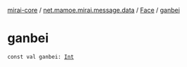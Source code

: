 [mirai-core](../../index.md) / [net.mamoe.mirai.message.data](../index.md) / [Face](index.md) / [ganbei](./ganbei.md)

# ganbei

`const val ganbei: `[`Int`](https://kotlinlang.org/api/latest/jvm/stdlib/kotlin/-int/index.html)